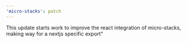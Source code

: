 ```yaml
---
'micro-stacks': patch
---
```


This update starts work to improve the react integration of micro-stacks, making way for a nextjs specific export"
